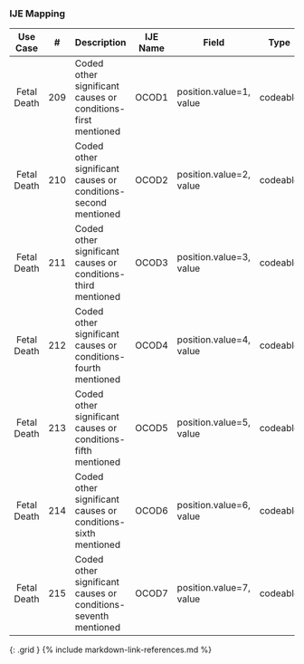 ### IJE Mapping

| **Use Case** |  **#**   |  **Description**  | **IJE Name**  |  **Field**  |  **Type**  | **Value Set/Comments**  |
| :---------: | --------------- | ------------ | ------------- | ---------- | ---------- | -------------- |
| Fetal Death | 209 | Coded other significant causes or conditions- first mentioned | OCOD1 | position.value=1,  <br />value |codeable |[https://phinvads.cdc.gov/vads/ViewValueSet.action?oid=2.16.840.1.114222.4.11.7933] |
| Fetal Death | 210 | Coded other significant causes or conditions- second mentioned | OCOD2 | position.value=2,  <br />value |codeable |[https://phinvads.cdc.gov/vads/ViewValueSet.action?oid=2.16.840.1.114222.4.11.7933] |
| Fetal Death | 211 | Coded other significant causes or conditions- third mentioned | OCOD3 | position.value=3,  <br />value |codeable |[https://phinvads.cdc.gov/vads/ViewValueSet.action?oid=2.16.840.1.114222.4.11.7933] |
| Fetal Death | 212 | Coded other significant causes or conditions- fourth mentioned | OCOD4 | position.value=4,  <br />value |codeable |[https://phinvads.cdc.gov/vads/ViewValueSet.action?oid=2.16.840.1.114222.4.11.7933] |
| Fetal Death | 213 | Coded other significant causes or conditions- fifth mentioned | OCOD5 | position.value=5,  <br />value |codeable |[https://phinvads.cdc.gov/vads/ViewValueSet.action?oid=2.16.840.1.114222.4.11.7933] |
| Fetal Death | 214 | Coded other significant causes or conditions- sixth mentioned | OCOD6 | position.value=6,  <br />value |codeable |[https://phinvads.cdc.gov/vads/ViewValueSet.action?oid=2.16.840.1.114222.4.11.7933] |
| Fetal Death | 215 | Coded other significant causes or conditions- seventh mentioned | OCOD7 | position.value=7,  <br />value |codeable |[https://phinvads.cdc.gov/vads/ViewValueSet.action?oid=2.16.840.1.114222.4.11.7933] |
{: .grid }
{% include markdown-link-references.md %}
